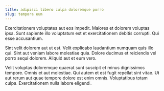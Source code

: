 ```yaml
---
title: adipisci libero culpa doloremque porro
slug: tempora eum
---
```


Exercitationem voluptates aut eos impedit. Maiores et dolorem voluptas ipsa. Sunt sapiente illo voluptatum est et exercitationem debitis corrupti. Qui esse accusantium.

Sint velit dolorem aut ut est. Velit explicabo laudantium numquam quis illo qui. Sint aut veniam labore molestiae quia. Dolore ducimus et reiciendis vel porro sequi dolorem. Aliquid aut et eum vero.

Velit voluptas doloremque quaerat sunt suscipit et minus dignissimos tempore. Omnis et aut molestiae. Qui autem et est fugit repellat sint vitae. Ut aut rerum aut quae tempore dolore est enim omnis. Voluptatibus totam culpa. Exercitationem nulla labore eligendi.

